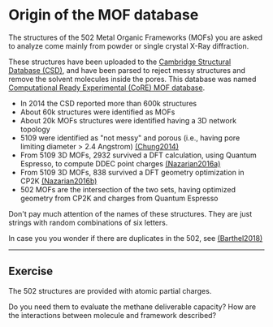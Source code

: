 # Origin of the MOF database

The structures of the 502 Metal Organic Frameworks (MOFs) you are asked to analyze
come mainly from powder or single crystal X-Ray diffraction.

These structures have been uploaded to the
[Cambridge Structural Database (CSD)](https://www.ccdc.cam.ac.uk/solutions/csd-system/components/csd/),
and have been parsed to reject messy structures and remove the solvent molecules inside the pores.
This database was named [Computational Ready Experimental (CoRE) MOF database](http://gregchung.github.io/CoRE-MOFs/).

* In 2014 the CSD reported more than 600k structures
* About 60k structures were identified as MOFs
* About 20k MOFs structures were identified having a 3D network topology
* 5109 were identified as "not messy" and porous (i.e., having pore limiting diameter > 2.4 Angstrom) [(Chung2014)](https://pubs.acs.org/doi/abs/10.1021/cm502594j)
* From 5109 3D MOFs, 2932 survived a DFT calculation, using Quantum Espresso, to compute DDEC point charges [(Nazarian2016a)](https://pubs.acs.org/doi/abs/10.1021/acs.chemmater.5b03836)
* From 5109 3D MOFs, 838 survived a DFT geometry optimization in CP2K [(Nazarian2016b)](https://pubs.acs.org/doi/abs/10.1021/acs.chemmater.6b04226)
* 502 MOFs are the intersection of the two sets, having optimized geometry from CP2K and charges from Quantum Espresso

Don't pay much attention of the names of these structures. They are just strings
with random combinations of six letters.

In case you you wonder if there are duplicates in the 502,
see [(Barthel2018)](https://pubs.acs.org/doi/abs/10.1021/acs.cgd.7b01663)

---

## Exercise

The 502 structures are provided with atomic partial charges.

Do you need them to evaluate the methane deliverable capacity?
How are the interactions between molecule and framework described?
